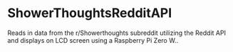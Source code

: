 # ShowerThoughtsRedditAPI
Reads in data from the r/Showerthoughts subreddit utilizing the Reddit API and displays on LCD screen using a Raspberry Pi Zero W..
